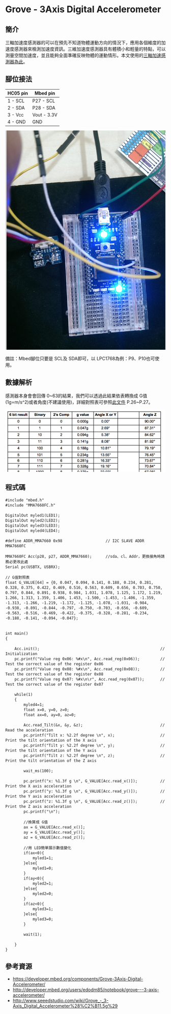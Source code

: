 # Grove - 3Axis Digital Accelerometer

## 簡介

三軸加速度感測器的可以在預先不知道物體運動方向的情況下，應用各個維度的加速度感測器來檢測加速度資訊。三維加速度感測器具有體積小和輕量的特點，可以測量空間加速度，並且能夠全面準確反映物體的運動情形。本文使用的[三軸加速感測器為此](http://www.seeedstudio.com/depot/Grove-3Axis-Digital-Accelerometer15g-p-765.html)。

## 腳位接法
| HC05 pin | Mbed pin   |
| -------- | ---------- |
| 1 - SCL  | P27 - SCL  |
| 2 - SDA  | P28 - SDA  |
| 3 - Vcc  | Vout - 3.3V|
| 4 - GND  | GND        |

![圖1 腳位接法範例圖](pin.png)

備註：Mbed腳位只要是 SCL及 SDA即可，以 LPC1768為例：P9、P10也可使用。	

## 數據解析
感測器本身會會回傳 0~63的結果，我們可以透過此結果依表轉換成 G值(1g=m/s^2)或者角度(不建議使用)，詳細對照表可參照[此文件](http://www.freescale.com.cn/files/sensors/doc/data_sheet/MMA7660FC.pdf?fpsp=1) P.26~P.27。

![圖2 數據解析對照表](table.png)

## 程式碼

```
#include "mbed.h"
#include "MMA7660FC.h"
 
DigitalOut myled1(LED1);
DigitalOut myled2(LED2);
DigitalOut myled3(LED3);
DigitalOut myled4(LED4);
 
#define ADDR_MMA7660 0x98                   // I2C SLAVE ADDR MMA7660FC
 
MMA7660FC Acc(p28, p27, ADDR_MMA7660);      //sda、cl、Addr，更換接角時請務必更改此處
Serial pc(USBTX, USBRX);

// G值對照表
float G_VALUE[64] = {0, 0.047, 0.094, 0.141, 0.188, 0.234, 0.281, 0.328, 0.375, 0.422, 0.469, 0.516, 0.563, 0.609, 0.656, 0.703, 0.750, 0.797, 0.844, 0.891, 0.938, 0.984, 1.031, 1.078, 1.125, 1.172, 1.219, 1.266, 1.313, 1.359, 1.406, 1.453, -1.500, -1.453, -1.406, -1.359, -1.313, -1.266, -1.219, -1.172, -1.125, -1.078, -1.031, -0.984, -0.938, -0.891, -0.844, -0.797, -0.750, -0.703, -0.656, -0.609, -0.563, -0.516, -0.469, -0.422, -0.375, -0.328, -0.281, -0.234, -0.188, -0.141, -0.094, -0.047};
 
 
int main() 
{
 
    Acc.init();                                                     // Initialization
    pc.printf("Value reg 0x06: %#x\n", Acc.read_reg(0x06));         // Test the correct value of the register 0x06
    pc.printf("Value reg 0x08: %#x\n", Acc.read_reg(0x08));         // Test the correct value of the register 0x08
    pc.printf("Value reg 0x07: %#x\n\r", Acc.read_reg(0x07));       // Test the correct value of the register 0x07
           
    while(1)
    {   
        myled4=1;
        float x=0, y=0, z=0;
        float ax=0, ay=0, az=0;
        
        Acc.read_Tilt(&x, &y, &z);                                  // Read the acceleration                    
        pc.printf("Tilt x: %2.2f degree \n", x);                    // Print the tilt orientation of the X axis
        pc.printf("Tilt y: %2.2f degree \n", y);                    // Print the tilt orientation of the Y axis
        pc.printf("Tilt z: %2.2f degree \n", z);                    // Print the tilt orientation of the Z axis
 
        wait_ms(100);
 
        pc.printf("x: %1.3f g \n", G_VALUE[Acc.read_x()]);          // Print the X axis acceleration
        pc.printf("y: %1.3f g \n", G_VALUE[Acc.read_y()]);          // Print the Y axis acceleration
        pc.printf("z: %1.3f g \n", G_VALUE[Acc.read_z()]);          // Print the Z axis acceleration
        pc.printf("\n");
        
        //換算成 G值
        ax = G_VALUE[Acc.read_x()];
        ay = G_VALUE[Acc.read_y()];
        az = G_VALUE[Acc.read_z()];
        
        //用 LED簡單展示數值變化
        if(ax<0){
            myled1=1;
        }else{
            myled1=0; 
        }
        if(ay<0){
            myled2=1;
        }else{
            myled2=0; 
        }
        if(az<0){
            myled3=1;
        }else{
            myled3=0; 
        }
        
        wait(1);
          
    }
}
```

## 參考資源
* https://developer.mbed.org/components/Grove-3Axis-Digital-Accelerometer/
* http://developer.mbed.org/users/edodm85/notebook/grove---3-axis-accelerometer/
* http://www.seeedstudio.com/wiki/Grove_-_3-Axis_Digital_Accelerometer%28%C2%B11.5g%29